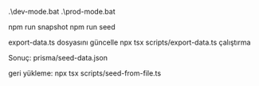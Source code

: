  .\dev-mode.bat
 .\prod-mode.bat

npm run snapshot
npm run seed

export-data.ts dosyasını güncelle 
npx tsx scripts/export-data.ts çalıştırma

Sonuç: prisma/seed-data.json

geri yükleme: npx tsx scripts/seed-from-file.ts